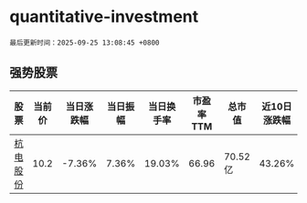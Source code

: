 # quantitative-investment

`最后更新时间：2025-09-25 13:08:45 +0800`

## 强势股票

|股票|当前价|当日涨跌幅|当日振幅|当日换手率|市盈率TTM|总市值|近10日涨跌幅|
|----|----|----|----|----|----|----|----|
|[杭电股份](https://xueqiu.com/S/SH603618)|10.2|-7.36%|7.36%|19.03%|66.96|70.52亿|43.26%|
